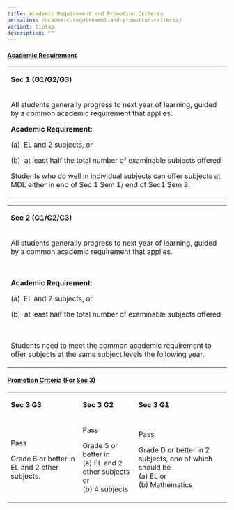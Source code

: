 ```yaml
---
title: Academic Requirement and Promotion Criteria
permalink: /academic-requirement-and-promotion-criteria/
variant: tiptap
description: ""
---
```

<h4><strong><u>Academic Requirement</u></strong></h4>
<table style="minWidth: 25px">
<colgroup>
<col>
</colgroup>
<tbody>
<tr>
<td rowspan="1" colspan="1">
<p><strong>Sec 1 (G1/G2/G3)</strong>
</p>
</td>
</tr>
<tr>
<td rowspan="1" colspan="1">
<p>All students generally progress to next year of learning, guided by a
common academic requirement that applies.</p>
<p><strong>Academic Requirement:</strong>
</p>
<p>(a)&nbsp; EL and 2 subjects, or</p>
<p>(b)&nbsp; at least half the total number of examinable subjects offered</p>
<p></p>
<p>Students who do well in&nbsp;individual subjects can offer subjects at
MDL either in end of Sec 1 Sem 1/ end of Sec1 Sem 2.</p>
</td>
</tr>
</tbody>
</table>
<table style="minWidth: 25px">
<colgroup>
<col>
</colgroup>
<tbody>
<tr>
<td rowspan="1" colspan="1">
<p><strong>Sec 2 (G1/G2/G3)</strong>
</p>
</td>
</tr>
<tr>
<td rowspan="1" colspan="1">
<p>All students generally progress to next year of learning, guided by a
common academic requirement that applies.</p>
<p><strong>&nbsp;</strong>
</p>
<p><strong>Academic Requirement:</strong>
</p>
<p>(a)&nbsp; EL and 2 subjects, or</p>
<p>(b)&nbsp; at least half the total number of examinable subjects offered</p>
<p><strong>&nbsp;</strong>
</p>
<p>Students need to meet the common academic requirement to offer subjects
at&nbsp;the same subject levels the following year.</p>
</td>
</tr>
</tbody>
</table>
<h4><strong><u>Promotion Criteria (For Sec 3)</u></strong></h4>
<table style="minWidth: 75px">
<colgroup>
<col>
<col>
<col>
</colgroup>
<tbody>
<tr>
<td rowspan="1" colspan="1">
<p><strong>Sec 3 G3</strong>
</p>
</td>
<td rowspan="1" colspan="1">
<p><strong>Sec 3 G2</strong>
</p>
</td>
<td rowspan="1" colspan="1">
<p><strong>Sec 3 G1</strong>
</p>
</td>
</tr>
<tr>
<td rowspan="1" colspan="1">
<p>Pass</p>
<p>Grade 6 or better in EL and 2 other subjects.</p>
</td>
<td rowspan="1" colspan="1">
<p>Pass</p>
<p>Grade 5 or better in
<br>(a) EL and 2 other subjects or
<br>(b) 4 subjects</p>
</td>
<td rowspan="1" colspan="1">
<p>Pass</p>
<p>Grade D or better in 2 subjects, one of which should be
<br>(a) EL or
<br>(b) Mathematics</p>
</td>
</tr>
</tbody>
</table>
<p></p>
<p></p>